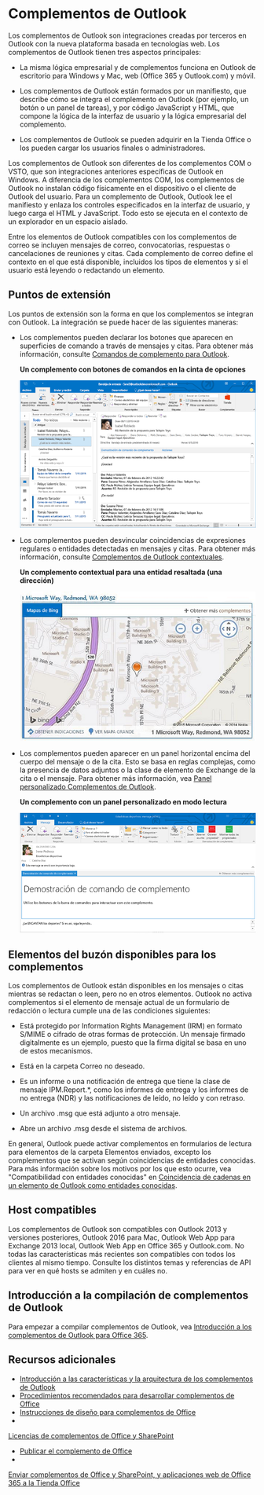 
# <a name="outlook-add-ins"></a>Complementos de Outlook

Los complementos de Outlook son integraciones creadas por terceros en Outlook con la nueva plataforma basada en tecnologías web. Los complementos de Outlook tienen tres aspectos principales:


- La misma lógica empresarial y de complementos funciona en Outlook de escritorio para Windows y Mac, web (Office 365 y Outlook.com) y móvil.
    
-  Los complementos de Outlook están formados por un manifiesto, que describe cómo se integra el complemento en Outlook (por ejemplo, un botón o un panel de tareas), y por código JavaScript y HTML, que compone la lógica de la interfaz de usuario y la lógica empresarial del complemento.
    
- Los complementos de Outlook se pueden adquirir en la Tienda Office o los pueden cargar los usuarios finales o administradores.
    
Los complementos de Outlook son diferentes de los complementos COM o VSTO, que son integraciones anteriores específicas de Outlook en Windows. A diferencia de los complementos COM, los complementos de Outlook no instalan código físicamente en el dispositivo o el cliente de Outlook del usuario. Para un complemento de Outlook, Outlook lee el manifiesto y enlaza los controles especificados en la interfaz de usuario, y luego carga el HTML y JavaScript. Todo esto se ejecuta en el contexto de un explorador en un espacio aislado.

Entre los elementos de Outlook compatibles con los complementos de correo se incluyen mensajes de correo, convocatorias, respuestas o cancelaciones de reuniones y citas. Cada complemento de correo define el contexto en el que está disponible, incluidos los tipos de elementos y si el usuario está leyendo o redactando un elemento.


## <a name="extension-points"></a>Puntos de extensión


Los puntos de extensión son la forma en que los complementos se integran con Outlook. La integración se puede hacer de las siguientes maneras:


- Los complementos pueden declarar los botones que aparecen en superficies de comando a través de mensajes y citas. Para obtener más información, consulte [Comandos de complemento para Outlook](../outlook/add-in-commands-for-outlook.md).
    
    **Un complemento con botones de comandos en la cinta de opciones**

    ![Forma sin IU de comando de complemento](../../images/41e46a9c-19ec-4ccc-98e6-a227283623d1.png)

- Los complementos pueden desvincular coincidencias de expresiones regulares o entidades detectadas en mensajes y citas. Para obtener más información, consulte [Complementos de Outlook contextuales](../outlook/contextual-outlook-add-ins.md).
    
    **Un complemento contextual para una entidad resaltada (una dirección)**

    ![Muestra una aplicación contextual en una tarjeta](../../images/59bcabc2-7cb0-4b9b-bb9f-06089dca9c31.png)

- Los complementos pueden aparecer en un panel horizontal encima del cuerpo del mensaje o de la cita. Esto se basa en reglas complejas, como la presencia de datos adjuntos o la clase de elemento de Exchange de la cita o el mensaje. Para obtener más información, vea [Panel personalizado Complementos de Outlook](../outlook/custom-pane-outlook-add-ins.md).
    
    **Un complemento con un panel personalizado en modo lectura**

    ![Muestra un panel personalizado en un formulario de lectura de mensajes.](../../images/c585ab0a-6c33-42d0-a20f-5deb8b54f480.png)


## <a name="mailbox-items-available-to-add-ins"></a>Elementos del buzón disponibles para los complementos


Los complementos de Outlook están disponibles en los mensajes o citas mientras se redactan o leen, pero no en otros elementos. Outlook no activa complementos si el elemento de mensaje actual de un formulario de redacción o lectura cumple una de las condiciones siguientes:


- Está protegido por Information Rights Management (IRM) en formato S/MIME o cifrado de otras formas de protección. Un mensaje firmado digitalmente es un ejemplo, puesto que la firma digital se basa en uno de estos mecanismos.
    
- Está en la carpeta Correo no deseado.
    
- Es un informe o una notificación de entrega que tiene la clase de mensaje IPM.Report.*, como los informes de entrega y los informes de no entrega (NDR) y las notificaciones de leído, no leído y con retraso.
    
- Un archivo .msg que está adjunto a otro mensaje.
    
- Abre un archivo .msg desde el sistema de archivos.
    
En general, Outlook puede activar complementos en formularios de lectura para elementos de la carpeta Elementos enviados, excepto los complementos que se activan según coincidencias de entidades conocidas. Para más información sobre los motivos por los que esto ocurre, vea "Compatibilidad con entidades conocidas" en [Coincidencia de cadenas en un elemento de Outlook como entidades conocidas](../outlook/match-strings-in-an-item-as-well-known-entities.md).


## <a name="supported-hosts"></a>Host compatibles


Los complementos de Outlook son compatibles con Outlook 2013 y versiones posteriores, Outlook 2016 para Mac, Outlook Web App para Exchange 2013 local, Outlook Web App en Office 365 y Outlook.com. No todas las características más recientes son compatibles con todos los clientes al mismo tiempo. Consulte los distintos temas y referencias de API para ver en qué hosts se admiten y en cuáles no.


## <a name="get-started-building-outlook-add-ins"></a>Introducción a la compilación de complementos de Outlook


Para empezar a compilar complementos de Outlook, vea [Introducción a los complementos de Outlook para Office 365](https://dev.outlook.com/MailAppsGettingStarted/GetStarted).


## <a name="additional-resources"></a>Recursos adicionales


- [Introducción a las características y la arquitectura de los complementos de Outlook](../outlook/overview.md)
- [Procedimientos recomendados para desarrollar complementos de Office](../../docs/overview/add-in-development-best-practices.md)
- [Instrucciones de diseño para complementos de Office](../../docs/design/add-in-design.md)
- 

  [Licencias de complementos de Office y SharePoint](http://msdn.microsoft.com/library/3e0e8ff6-66d6-44ff-b0c2-59108ebd9181%28Office.15%29.aspx)
- [Publicar el complemento de Office](../publish/publish.md)
- 

  [Enviar complementos de Office y SharePoint, y aplicaciones web de Office 365 a la Tienda Office](http://msdn.microsoft.com/library/ff075782-1303-4517-91cc-b3d730e9b9ae%28Office.15%29.aspx)


